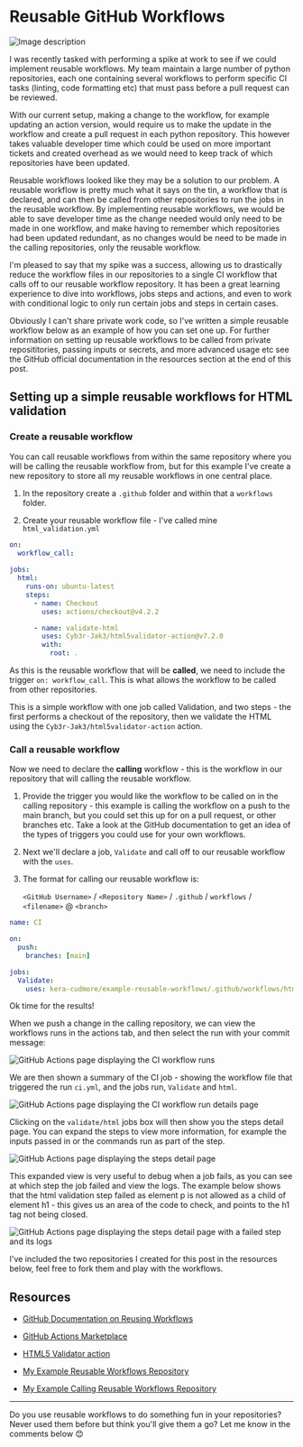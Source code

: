 # Reusable GitHub Workflows

![Image description](https://s3.eu-west-1.amazonaws.com/codu.uploads/uploads/clditcii70006oz01e1lvsz5i/GRmJi1y50Faxuqrf.png)

I was recently tasked with performing a spike at work to see if we could implement reusable workflows. My team maintain a large number of python repositories, each one containing several workflows to perform specific CI tasks (linting, code formatting etc) that must pass before a pull request can be reviewed. 

With our current setup, making a change to the workflow, for example updating an action version, would require us to make the update in the workflow and create a pull request in each python repository. This however takes valuable developer time which could be used on more important tickets and created overhead as we would need to keep track of which repositories have been updated.


Reusable workflows looked like they may be a solution to our problem. A reusable workflow is pretty much what it says on the tin, a workflow that is declared, and can then be called from other repositories to run the jobs in the reusable workflow. By implementing reusable workflows, we would be able to save developer time as the change needed would only need to be made in one workflow, and make having to remember which repositories had been updated redundant, as no changes would be need to be made in the calling repositories, only the reusable workflow.

I'm pleased to say that my spike was a success, allowing us to drastically reduce the workflow files in our repositories to a single CI workflow that calls off to our reusable workflow repository. It has been a great learning experience to dive into workflows, jobs steps and actions, and even to work with conditional logic to only run certain jobs and steps in certain cases.

Obviously I can't share private work code, so I've written a simple reusable workflow below as an example of how you can set one up. For further information on setting up reusable workflows to be called from private reposititories, passing inputs or secrets, and more advanced usage etc see the GitHub official documentation in the resources section at the end of this post.

## Setting up a simple reusable workflows for HTML validation

### Create a reusable workflow

You can call reusable workflows from within the same repository where you will be calling the reusable workflow from, but for this example I've create a new repository to store all my reusable workflows in one central place.

1. In the repository create a `.github` folder and within that a `workflows` folder.

2. Create your reusable workflow file - I've called mine `html_validation.yml`


```yaml
on:
  workflow_call:
  
jobs:
  html:
    runs-on: ubuntu-latest
    steps:
      - name: Checkout
        uses: actions/checkout@v4.2.2

      - name: validate-html
        uses: Cyb3r-Jak3/html5validator-action@v7.2.0
        with:
          root: .

```

As this is the reusable workflow that will be **called**, we need to include the trigger `on: workflow_call`. This is what allows the workflow to be called from other repositories.

This is a simple workflow with one job called Validation, and two steps - the first performs a checkout of the repository, then we validate the HTML using the `Cyb3r-Jak3/html5validator-action` action.

### Call a reusable workflow

Now we need to declare the **calling** workflow - this is the workflow in our repository that will calling the reusable workflow.

1. Provide the trigger you would like the workflow to be called on in the calling repository - this example is calling the workflow on a push to the main branch, but you could set this up for on a pull request, or other branches etc. Take a look at the GitHub documentation to get an idea of the types of triggers you could use for your own workflows.

2. Next we'll declare a job, `Validate` and call off to our reusable workflow with the `uses`.

3. The format for calling our reusable workflow is:

    `<GitHub Username>` / `<Repository Name>` / `.github` / `workflows` / `<filename>` @ `<branch>` 

```yaml
name: CI

on:
  push:
    branches: [main]

jobs:
  Validate:
    uses: kera-cudmore/example-reusable-workflows/.github/workflows/html_validation.yml@main

```

Ok time for the results!

When we push a change in the calling repository, we can view the workflows runs in the actions tab, and then select the run with your commit message:

![GitHub Actions page displaying the CI workflow runs](https://raw.githubusercontent.com/kera-cudmore/kera-blowfish-blog/refs/heads/master/content/posts/2025-03-24/action-tab.webp?token=GHSAT0AAAAAADASFQYD6DFAXCTLV7NYG2XYZ7BDWEA)

We are then shown a summary of the CI job - showing the workflow file that triggered the run `ci.yml`, and the jobs run, `Validate` and `html`.

![GitHub Actions page displaying the CI workflow run details page](https://raw.githubusercontent.com/kera-cudmore/kera-blowfish-blog/refs/heads/master/content/posts/2025-03-24/ci-workflow-page.webp?token=GHSAT0AAAAAADASFQYDOJREHMO3EVVPOUSGZ7BDYHA)

Clicking on the `validate/html` jobs box will then show you the steps detail page. You can expand the steps to view more information, for example the inputs passed in or the commands run as part of the step.

![GitHub Actions page displaying the steps detail page](https://raw.githubusercontent.com/kera-cudmore/kera-blowfish-blog/refs/heads/master/content/posts/2025-03-24/steps-detail.webp?token=GHSAT0AAAAAADASFQYCO46XLE5OW3YQUDMIZ7BDY3A)

This expanded view is very useful to debug when a job fails, as you can see at which step the job failed and view the logs. The example below shows that the html validation step failed as element p is not allowed as a child of element h1 - this gives us an area of the code to check, and points to the h1 tag not being closed.

![GitHub Actions page displaying the steps detail page with a failed step and its logs](https://raw.githubusercontent.com/kera-cudmore/kera-blowfish-blog/refs/heads/master/content/posts/2025-03-24/steps-detail-failure.webp?token=GHSAT0AAAAAADASFQYD3SDYCJFRGEP6Y62YZ7BDXEQ)

I've included the two repositories I created for this post in the resources below, feel free to fork them and play with the workflows.

## Resources

* [GitHub Documentation on Reusing Workflows](https://docs.github.com/en/actions/sharing-automations/reusing-workflows)

* [GitHub Actions Marketplace](https://github.com/marketplace?type=actions)

* [HTML5 Validator action](https://github.com/marketplace/actions/html5-validator)

* [My Example Reusable Workflows Repository](https://github.com/kera-cudmore/example-reusable-workflows)

* [My Example Calling Reusable Workflows Repository](https://github.com/kera-cudmore/example-calling-reusable-workflows)

---

Do you use reusable workflows to do something fun in your repositories? Never used them before but think you'll give them a go? Let me know in the comments below 😊
